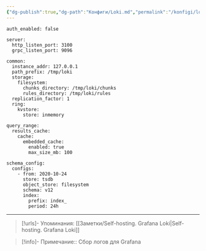 ```yaml
---
{"dg-publish":true,"dg-path":"Конфиги/Loki.md","permalink":"/konfigi/loki/","tags":[""],"updated":"2024-10-09T00:55:37+03:00"}
---
```



```shell
auth_enabled: false

server:
  http_listen_port: 3100
  grpc_listen_port: 9096

common:
  instance_addr: 127.0.0.1
  path_prefix: /tmp/loki
  storage:
    filesystem:
      chunks_directory: /tmp/loki/chunks
      rules_directory: /tmp/loki/rules
  replication_factor: 1
  ring:
    kvstore:
      store: inmemory

query_range:
  results_cache:
    cache:
      embedded_cache:
        enabled: true
        max_size_mb: 100

schema_config:
  configs:
    - from: 2020-10-24
      store: tsdb
      object_store: filesystem
      schema: v12
      index:
        prefix: index_
        period: 24h
```

---
> [!urls]- Упоминания:
> [[Заметки/Self-hosting. Grafana Loki\|Self-hosting. Grafana Loki]]

> [!info]-
> Примечание::  Сбор логов для Grafana
